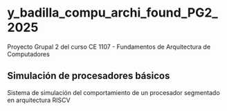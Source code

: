 # y_badilla_compu_archi_found_PG2_2025
Proyecto Grupal 2 del curso CE 1107 - Fundamentos de Arquitectura de Computadores

## Simulación de procesadores básicos

Sistema de simulación del comportamiento de un procesador segmentado en arquitectura RISCV

